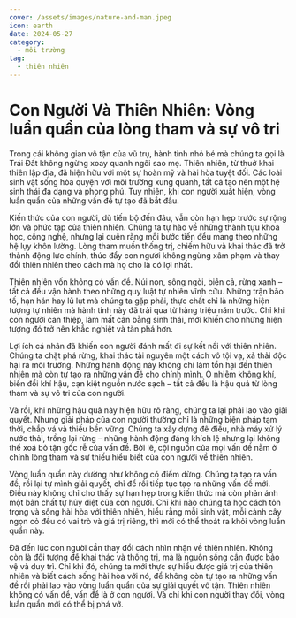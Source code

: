 ```yaml
---
cover: /assets/images/nature-and-man.jpeg
icon: earth
date: 2024-05-27
category:
  - môi trường
tag:
  - thiên nhiên
---
```

# Con Người Và Thiên Nhiên: Vòng luẩn quẩn của lòng tham và sự vô tri

Trong cái không gian vô tận của vũ trụ, hành tinh nhỏ bé mà chúng ta gọi là Trái Đất không ngừng xoay quanh ngôi sao mẹ. Thiên nhiên, từ thuở khai thiên lập địa, đã hiện hữu với một sự hoàn mỹ và hài hòa tuyệt đối. Các loài sinh vật sống hòa quyện với môi trường xung quanh, tất cả tạo nên một hệ sinh thái đa dạng và phong phú. Tuy nhiên, khi con người xuất hiện, vòng luẩn quẩn của những vấn đề tự tạo đã bắt đầu.

Kiến thức của con người, dù tiến bộ đến đâu, vẫn còn hạn hẹp trước sự rộng lớn và phức tạp của thiên nhiên. Chúng ta tự hào về những thành tựu khoa học, công nghệ, nhưng lại quên rằng mỗi bước tiến đều mang theo những hệ lụy khôn lường. Lòng tham muốn thống trị, chiếm hữu và khai thác đã trở thành động lực chính, thúc đẩy con người không ngừng xâm phạm và thay đổi thiên nhiên theo cách mà họ cho là có lợi nhất.

Thiên nhiên vốn không có vấn đề. Núi non, sông ngòi, biển cả, rừng xanh – tất cả đều vận hành theo những quy luật tự nhiên vĩnh cửu. Những trận bão tố, hạn hán hay lũ lụt mà chúng ta gặp phải, thực chất chỉ là những hiện tượng tự nhiên mà hành tinh này đã trải qua từ hàng triệu năm trước. Chỉ khi con người can thiệp, làm mất cân bằng sinh thái, mới khiến cho những hiện tượng đó trở nên khắc nghiệt và tàn phá hơn.

Lợi ích cá nhân đã khiến con người đánh mất đi sự kết nối với thiên nhiên. Chúng ta chặt phá rừng, khai thác tài nguyên một cách vô tội vạ, xả thải độc hại ra môi trường. Những hành động này không chỉ làm tổn hại đến thiên nhiên mà còn tự tạo ra những vấn đề cho chính mình. Ô nhiễm không khí, biến đổi khí hậu, cạn kiệt nguồn nước sạch – tất cả đều là hậu quả từ lòng tham và sự vô tri của con người.

Và rồi, khi những hậu quả này hiện hữu rõ ràng, chúng ta lại phải lao vào giải quyết. Nhưng giải pháp của con người thường chỉ là những biện pháp tạm thời, chắp vá và thiếu bền vững. Chúng ta xây dựng đê điều, nhà máy xử lý nước thải, trồng lại rừng – những hành động đáng khích lệ nhưng lại không thể xoá bỏ tận gốc rễ của vấn đề. Bởi lẽ, cội nguồn của mọi vấn đề nằm ở chính lòng tham và sự thiếu hiểu biết của con người về thiên nhiên.

Vòng luẩn quẩn này dường như không có điểm dừng. Chúng ta tạo ra vấn đề, rồi lại tự mình giải quyết, chỉ để rồi tiếp tục tạo ra những vấn đề mới. Điều này không chỉ cho thấy sự hạn hẹp trong kiến thức mà còn phản ánh một bản chất tự hủy diệt của con người. Chỉ khi nào chúng ta học cách tôn trọng và sống hài hòa với thiên nhiên, hiểu rằng mỗi sinh vật, mỗi cành cây ngọn cỏ đều có vai trò và giá trị riêng, thì mới có thể thoát ra khỏi vòng luẩn quẩn này.

Đã đến lúc con người cần thay đổi cách nhìn nhận về thiên nhiên. Không còn là đối tượng để khai thác và thống trị, mà là nguồn sống cần được bảo vệ và duy trì. Chỉ khi đó, chúng ta mới thực sự hiểu được giá trị của thiên nhiên và biết cách sống hài hòa với nó, để không còn tự tạo ra những vấn đề rồi phải lao vào vòng luẩn quẩn của sự giải quyết vô tận. Thiên nhiên không có vấn đề, vấn đề là ở con người. Và chỉ khi con người thay đổi, vòng luẩn quẩn mới có thể bị phá vỡ.
